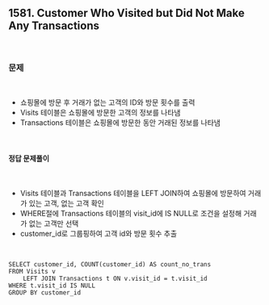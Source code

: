 ## **1581. Customer Who Visited but Did Not Make Any Transactions**

<br>

### **문제**

<br>

- 쇼핑몰에 방문 후 거래가 없는 고객의 ID와 방문 횟수를 출력
- Visits 테이블은 쇼핑몰에 방문한 고객의 정보를 나타냄
- Transactions 테이블은 쇼핑몰에 방문한 동안 거래된 정보를 나타냄

<br>

#### **정답 문제풀이**

<br>

- Visits 테이블과 Transactions 테이블을 LEFT JOIN하여 쇼핑몰에 방문하여 거래가 있는 고객, 없는 고객 확인
- WHERE절에 Transactions 테이블의 visit_id에 IS NULL로 조건을 설정해 거래가 없는 고객만 선택
- customer_id로 그룹핑하여 고객 id와 방문 횟수 추출

<br>

    SELECT customer_id, COUNT(customer_id) AS count_no_trans
    FROM Visits v
        LEFT JOIN Transactions t ON v.visit_id = t.visit_id
    WHERE t.visit_id IS NULL
    GROUP BY customer_id